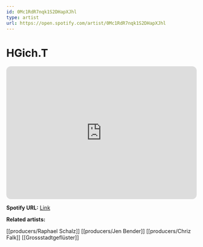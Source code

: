 ```yaml
---
id: 0Mc1RdR7nqk1S2DHapXJhl
type: artist
url: https://open.spotify.com/artist/0Mc1RdR7nqk1S2DHapXJhl
---
```

# HGich.T

<iframe style="border-radius:12px" src="https://open.spotify.com/embed/artist/0Mc1RdR7nqk1S2DHapXJhl" width="100%" height="352" frameBorder="0" allowfullscreen="" allow="autoplay; clipboard-write; encrypted-media; fullscreen; picture-in-picture" loading="lazy"></iframe>

**Spotify URL:** [Link](https://open.spotify.com/artist/0Mc1RdR7nqk1S2DHapXJhl)

**Related artists:**

[[producers/Raphael Schalz]]
[[producers/Jen Bender]]
[[producers/Chriz Falk]]
[[Grossstadtgeflüster]]
